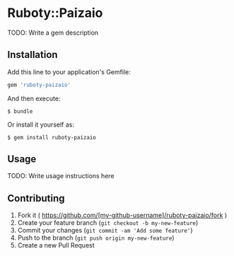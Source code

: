# Ruboty::Paizaio

TODO: Write a gem description

## Installation

Add this line to your application's Gemfile:

```ruby
gem 'ruboty-paizaio'
```

And then execute:

    $ bundle

Or install it yourself as:

    $ gem install ruboty-paizaio

## Usage

TODO: Write usage instructions here

## Contributing

1. Fork it ( https://github.com/[my-github-username]/ruboty-paizaio/fork )
2. Create your feature branch (`git checkout -b my-new-feature`)
3. Commit your changes (`git commit -am 'Add some feature'`)
4. Push to the branch (`git push origin my-new-feature`)
5. Create a new Pull Request

